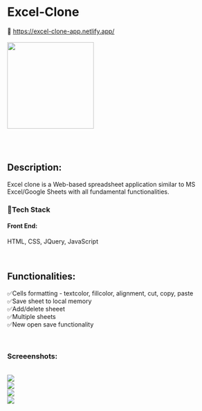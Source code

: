 # Excel-Clone
🔗 https://excel-clone-app.netlify.app/
<br/>
<br/>
<a ><img align="center" widht="200" height="200" src="https://github.com/gaurav-baghel/Excel-Clone/blob/main/Screenshots/1641054389491.png" /></a>

<br/><br/>
## Description:
Excel clone is a Web-based spreadsheet application similar to MS Excel/Google Sheets with all fundamental functionalities.
<br/>
### 🚀Tech Stack
#### Front End: 
HTML, CSS, JQuery, JavaScript
<br/>

<br/>

## Functionalities:

✅Cells formatting - textcolor, fillcolor, alignment, cut, copy, paste<br/>
✅Save sheet to local memory<br/>
✅Add/delete sheeet<br/>
✅Multiple sheets<br/>
✅New open save functionality<br/>


<br/>

### Screeenshots:

<br/>
<a ><img align="left" src="https://github.com/gaurav-baghel/Excel-Clone/blob/main/Screenshots/Screenshot%202021-07-11%20112146.jpg?raw=true" /></a>
<br/>
<a ><img align="left"  src="https://github.com/gaurav-baghel/Excel-Clone/blob/main/Screenshots/Screenshot%202021-07-11%20111424.jpg?raw=true" /></a>
<br/>
<a ><img align="left"  src="https://github.com/gaurav-baghel/Excel-Clone/blob/main/Screenshots/Screenshot%202021-07-11%20111529.jpg?raw=true" /></a>
<br/>
<a ><img align="left"  src="https://github.com/gaurav-baghel/Excel-Clone/blob/main/Screenshots/Screenshot%202021-07-11%20112113.jpg?raw=true" /></a>
<br/>

